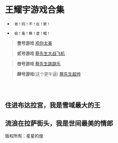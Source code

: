 # 王耀宇游戏合集


- ``` 爸！妈！不！在！家！```

- ``` 偷！看！蔡！虚！鲲！```


> **壹号游戏**  <a href="https://fangkuai767.github.io/EatKun/">鸡你太美</a>


> **贰号游戏**  <a href="http://jlh.125ks.cn/cxk/">蔡先生大战飞机</a>


> **叁号游戏**  <a href="http://jlh.125ks.cn/cxk/dinogame/">蔡先生跳跳乐</a>


> **肆号游戏**(这个更牛逼)  <a href="https://allentome.github.io/fly_boy/index.html">蔡先生超帅</a>
<br>







<br />




##  住进布达拉宫，我是雪域最大的王

##  流浪在拉萨街头，我是世间最美的情郎











版权所有：星星的煌
